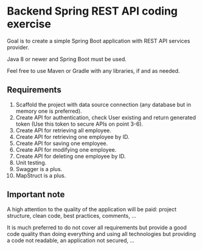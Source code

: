 # Backend Spring REST API coding exercise

Goal is to create a simple Spring Boot application with REST API services provider.

Java 8 or newer and Spring Boot must be used.

Feel free to use Maven or Gradle with any libraries, if and as needed.

## Requirements

1. Scaffold the project with data source connection (any database but in memory one is preferred).
1. Create API for authentication, check User existing and return generated token (Use this token to secure APIs on point 3-6).
1. Create API for retrieving all employee.
1. Create API for retrieving one employee by ID.
1. Create API for saving one employee.
1. Create API for modifying one employee.
1. Create API for deleting one employee by ID.
1. Unit testing.
1. Swagger is a plus.
1. MapStruct is a plus.

## Important note
A high attention to the quality of the application will be paid: project structure, clean code, best practices, comments, ...

It is much preferred to do not cover all requirements but provide a good code quality than doing everything and using all technologies but providing a code not readable, an application not secured, ...
